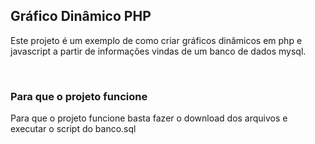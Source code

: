 <h2> Gráfico Dinâmico PHP </h2>
<p> Este projeto é um exemplo de como criar gráficos dinâmicos em php e javascript a partir de informações vindas de um banco de dados mysql.</p>
<br>
<h3>Para que o projeto funcione</h3>
<p> Para que o projeto funcione basta fazer o download dos arquivos e executar o script do banco.sql</p>
<br>
<br>
<h4></h4>
